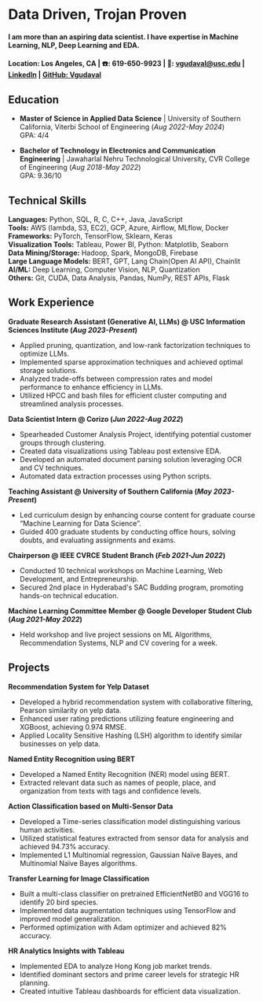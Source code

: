 # Data Driven, Trojan Proven

#### I am more than an aspiring data scientist. I have expertise in Machine Learning, NLP, Deep Learning and EDA.

#### Location: Los Angeles, CA | ☎️: 619-650-9923 | 📧: vgudaval@usc.edu | [LinkedIn](https://linkedin.com/in/vedanvita-gudavalli/) | [GitHub: Vgudaval](https://github.com/Vgudaval)

## Education
- **Master of Science in Applied Data Science** | University of Southern California, Viterbi School of Engineering (_Aug 2022-May 2024_)  
GPA: 4/4

- **Bachelor of Technology in Electronics and Communication Engineering** | Jawaharlal Nehru Technological University, CVR College of Engineering (_Aug 2018-May 2022_)  
GPA: 9.36/10

## Technical Skills
**Languages:** Python, SQL, R, C, C++, Java, JavaScript  
**Tools:** AWS (lambda, S3, EC2), GCP, Azure, Airflow, MLflow, Docker  
**Frameworks:** PyTorch, TensorFlow, Sklearn, Keras  
**Visualization Tools:** Tableau, Power BI, Python: Matplotlib, Seaborn  
**Data Mining/Storage:** Hadoop, Spark, MongoDB, Firebase  
**Large Language Models:** BERT, GPT, Lang Chain(Open AI API), Chainlit  
**AI/ML:** Deep Learning, Computer Vision, NLP, Quantization  
**Others:** Git, CUDA, Data Analysis, Pandas, NumPy, REST APIs, Flask

## Work Experience
**Graduate Research Assistant (Generative AI, LLMs) @ USC Information Sciences Institute (_Aug 2023-Present_)**
- Applied pruning, quantization, and low-rank factorization techniques to optimize LLMs.
- Implemented sparse approximation techniques and achieved optimal storage solutions.
- Analyzed trade-offs between compression rates and model performance to enhance efficiency in LLMs.
- Utilized HPCC and bash files for efficient cluster computing and streamlined analysis processes.

**Data Scientist Intern @ Corizo (_Jun 2022-Aug 2022_)**
- Spearheaded Customer Analysis Project, identifying potential customer groups through clustering.
- Created data visualizations using Tableau post extensive EDA.
- Developed an automated document parsing solution leveraging OCR and CV techniques.
- Automated data extraction processes using Python scripts.

**Teaching Assistant @ University of Southern California (_May 2023-Present_)**
- Led curriculum design by enhancing course content for graduate course “Machine Learning for Data Science”.
- Guided 400 graduate students by conducting office hours, solving doubts, and evaluating assignments and exams.

**Chairperson @ IEEE CVRCE Student Branch (_Feb 2021-Jun 2022_)**
- Conducted 10 technical workshops on Machine Learning, Web Development, and Entrepreneurship.
- Secured 2nd place in Hyderabad's SAC Budding program, promoting hands-on technical education.

**Machine Learning Committee Member @ Google Developer Student Club (_Aug 2021-May 2022_)**
- Held workshop and live project sessions on ML Algorithms, Recommendation Systems, NLP and CV covering for a week.

## Projects
**Recommendation System for Yelp Dataset**  
- Developed a hybrid recommendation system with collaborative filtering, Pearson similarity on yelp data.
- Enhanced user rating predictions utilizing feature engineering and XGBoost, achieving 0.974 RMSE.
- Applied Locality Sensitive Hashing (LSH) algorithm to identify similar businesses on yelp data.

**Named Entity Recognition using BERT**  
- Developed a Named Entity Recognition (NER) model using BERT.
- Extracted relevant data such as names of people, place, and organization from texts with tags and confidence levels.

**Action Classification based on Multi-Sensor Data**  
- Developed a Time-series classification model distinguishing various human activities.
- Utilized statistical features extracted from sensor data for analysis and achieved 94.73% accuracy.
- Implemented L1 Multinomial regression, Gaussian Naïve Bayes, and Multinomial Naïve Bayes algorithms.

**Transfer Learning for Image Classification**  
- Built a multi-class classifier on pretrained EfficientNetB0 and VGG16 to identify 20 bird species.
- Implemented data augmentation techniques using TensorFlow and improved model generalization.
- Performed optimization with Adam optimizer and achieved 82% accuracy.

**HR Analytics Insights with Tableau**  
- Implemented EDA to analyze Hong Kong job market trends.
- Identified dominant sectors and prime career levels for strategic HR planning.
- Created intuitive Tableau dashboards for efficient data visualization.


